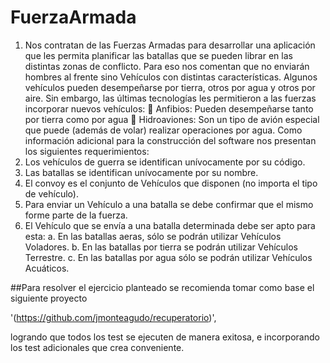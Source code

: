 # FuerzaArmada
1. Nos contratan de las Fuerzas Armadas para desarrollar una aplicación que les permita
planificar las batallas que se pueden librar en las distintas zonas de conflicto.
Para eso nos comentan que no enviarán hombres al frente sino Vehículos con distintas
características.
Algunos vehículos pueden desempeñarse por tierra, otros por agua y otros por aire. Sin
embargo, las últimas tecnologías les permitieron a las fuerzas incorporar nuevos vehículos:
 Anfibios: Pueden desempeñarse tanto por tierra como por agua
 Hidroaviones: Son un tipo de avión especial que puede (además de volar) realizar
operaciones por agua.
Como información adicional para la construcción del software nos presentan los siguientes
requerimientos:
1. Los vehículos de guerra se identifican unívocamente por su código.
2. Las batallas se identifican unívocamente por su nombre.
3. El convoy es el conjunto de Vehículos que disponen (no importa el tipo de vehículo).
4. Para enviar un Vehículo a una batalla se debe confirmar que el mismo forme parte de la
fuerza.
5. El Vehículo que se envía a una batalla determinada debe ser apto para esta:
a. En las batallas aeras, sólo se podrán utilizar Vehículos Voladores.
b. En las batallas por tierra se podrán utilizar Vehículos Terrestre.
c. En las batallas por agua sólo se podrán utilizar Vehículos Acuáticos.

##Para resolver el ejercicio planteado se recomienda tomar como base el siguiente proyecto

'(https://github.com/jmonteagudo/recuperatorio)', 

logrando que todos los test se ejecuten de
manera exitosa, e incorporando los test adicionales que crea conveniente.
